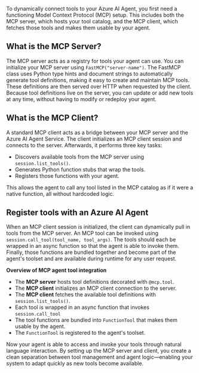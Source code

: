 To dynamically connect tools to your Azure AI Agent, you first need a functioning Model Context Protocol (MCP) setup. This includes both the MCP server, which hosts your tool catalog, and the MCP client, which fetches those tools and makes them usable by your agent.

## What is the MCP Server?

The MCP server acts as a registry for tools your agent can use. You can initialize your MCP server using `FastMCP("server-name")`. The FastMCP class uses Python type hints and document strings to automatically generate tool definitions, making it easy to create and maintain MCP tools. These definitions are then served over HTTP when requested by the client. Because tool definitions live on the server, you can update or add new tools at any time, without having to modify or redeploy your agent.

## What is the MCP Client?

A standard MCP client acts as a bridge between your MCP server and the Azure AI Agent Service. The client initializes an MCP client session and connects to the server. Afterwards, it performs three key tasks:

- Discovers available tools from the MCP server using `session.list_tools()`.
- Generates Python function stubs that wrap the tools.
- Registers those functions with your agent.

This allows the agent to call any tool listed in the MCP catalog as if it were a native function, all without hardcoded logic.

## Register tools with an Azure AI Agent

When an MCP client session is initialized, the client can dynamically pull in tools from the MCP server. An MCP tool can be invoked using `session.call_tool(tool_name, tool_args)`. The tools should each be wrapped in an async function so that the agent is able to invoke them. Finally, those functions are bundled together and become part of the agent's toolset and are available during runtime for any user request.

**Overview of MCP agent tool integration**

- The **MCP server** hosts tool definitions decorated with `@mcp.tool`.
- The **MCP client** initializes an MCP client connection to the server. 
- The **MCP client**  fetches the available tool definitions with `session.list_tools()`.
- Each tool is wrapped in an async function that invokes `session.call_tool`
- The tool functions are bundled into `FunctionTool` that makes them usable by the agent.
- The `FunctionTool` is registered to the agent's toolset.

Now your agent is able to access and invoke your tools through natural language interaction. By setting up the MCP server and client, you create a clean separation between tool management and agent logic—enabling your system to adapt quickly as new tools become available.